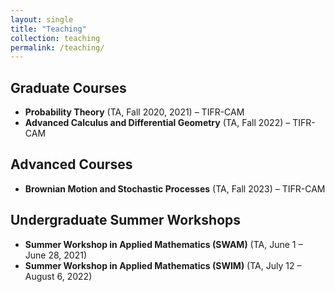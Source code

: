 ```yaml
---
layout: single
title: "Teaching"
collection: teaching
permalink: /teaching/
---
```


## Graduate Courses  
- **Probability Theory** (TA, Fall 2020, 2021) – TIFR-CAM  
- **Advanced Calculus and Differential Geometry** (TA, Fall 2022) – TIFR-CAM  

## Advanced Courses  
- **Brownian Motion and Stochastic Processes** (TA, Fall 2023) – TIFR-CAM  

## Undergraduate Summer Workshops  
- **Summer Workshop in Applied Mathematics (SWAM)** (TA, June 1 – June 28, 2021)  
- **Summer Workshop in Applied Mathematics (SWIM)** (TA, July 12 – August 6, 2022)  

